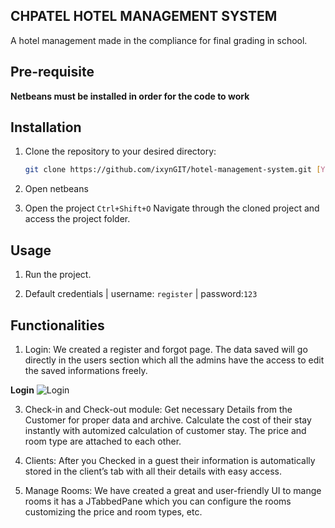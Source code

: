 ## CHPATEL HOTEL MANAGEMENT SYSTEM

A hotel management made in the compliance for final grading in school.

## Pre-requisite
  **Netbeans must be installed in order for the code to work**   

## Installation

1. Clone the repository to your desired directory:
   ```bash
   git clone https://github.com/ixynGIT/hotel-management-system.git [YourDirectoryName]
    ```
2. Open netbeans
    
3. Open the project `Ctrl+Shift+O`
   Navigate through the cloned project and access the project folder.

## Usage

1. Run the project.
  
2. Default credentials | username: `register` | password:`123`


## Functionalities

1. Login:
We created a register and forgot page. The data saved will go directly in the users section which all the admins have the access to edit the saved informations freely.

**Login**
![Login](screenshots/login.png)

3. Check-in and Check-out module:
  Get necessary Details from the Customer for proper data and archive. Calculate the cost of their stay instantly with automized calculation of customer stay.
  The price and room type are attached to each other.

4. Clients:
  After you Checked in a guest their information is automatically stored in the client’s tab with all their details with easy access.

5. Manage Rooms:
  We have created a great and user-friendly UI to mange rooms it has a JTabbedPane which you can configure the rooms customizing the price and room types, etc.









